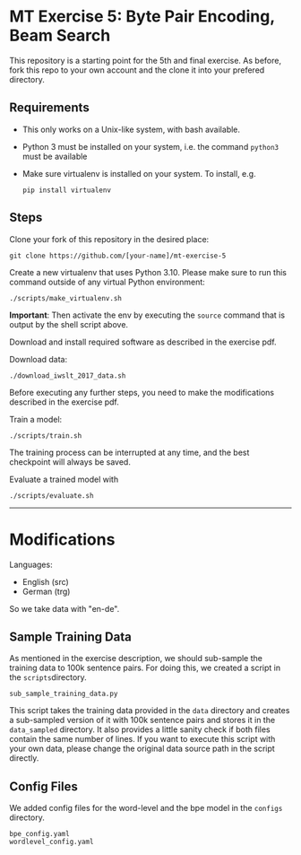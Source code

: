 # MT Exercise 5: Byte Pair Encoding, Beam Search

This repository is a starting point for the 5th and final exercise. As before, fork this repo to your own account and
the clone it into your prefered directory.

## Requirements

- This only works on a Unix-like system, with bash available.
- Python 3 must be installed on your system, i.e. the command `python3` must be available
- Make sure virtualenv is installed on your system. To install, e.g.

  `pip install virtualenv`

## Steps

Clone your fork of this repository in the desired place:

    git clone https://github.com/[your-name]/mt-exercise-5

Create a new virtualenv that uses Python 3.10. Please make sure to run this command outside of any virtual Python
environment:

    ./scripts/make_virtualenv.sh

**Important**: Then activate the env by executing the `source` command that is output by the shell script above.

Download and install required software as described in the exercise pdf.

Download data:

    ./download_iwslt_2017_data.sh

Before executing any further steps, you need to make the modifications described in the exercise pdf.

Train a model:

    ./scripts/train.sh

The training process can be interrupted at any time, and the best checkpoint will always be saved.

Evaluate a trained model with

    ./scripts/evaluate.sh

---

# Modifications

Languages:

- English (src)
- German (trg)

So we take data with "en-de".

## Sample Training Data

As mentioned in the exercise description, we should sub-sample the training data to 100k sentence pairs.
For doing this, we created a script in the `scripts`directory.

    sub_sample_training_data.py

This script takes the training data provided in the `data` directory and creates a sub-sampled version of it with 100k
sentence pairs and stores it in the `data_sampled` directory. It also provides a little sanity check if both files
contain the same number of lines. If you want to execute this script with your own data, please change the original data
source path in the script directly.

## Config Files

We added config files for the word-level and the bpe model in the `configs` directory.

    bpe_config.yaml
    wordlevel_config.yaml

